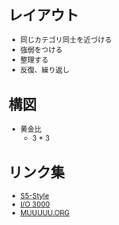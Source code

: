 # レイアウト
* 同じカテゴリ同士を近づける
* 強弱をつける
* 整理する
* 反復、繰り返し
# 構図
* 黄金比
    + 3 * 3
# リンク集
* [S5-Style](http://bm.s5-style.com/)
* [I/O 3000](https://io3000.com/)
* [MUUUUU.ORG](http://muuuuu.org/)